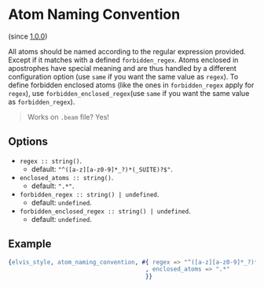 # Atom Naming Convention

(since [1.0.0](https://github.com/inaka/elvis_core/releases/tag/1.0.0))

All atoms should be named according to the regular expression provided.
Except if it matches with a defined `forbidden_regex`.
Atoms enclosed in apostrophes have special meaning and are thus handled
by a different configuration option (use `same` if you want the same value as `regex`).
To define forbidden enclosed atoms (like the ones in `forbidden_regex` apply for `regex`), use `forbidden_enclosed_regex`(use `same` if you want the same value as `forbidden_regex`).

> Works on `.beam` file? Yes!

## Options

- `regex :: string()`.
  - default: `"^([a-z][a-z0-9]*_?)*(_SUITE)?$"`.
- `enclosed_atoms :: string()`.
  - default: `".*"`.
- `forbidden_regex :: string() | undefined`.
  - default: `undefined`.
- `forbidden_enclosed_regex :: string() | undefined`.
  - default: `undefined`.

## Example

```erlang
{elvis_style, atom_naming_convention, #{ regex => "^([a-z][a-z0-9]*_?)*(_SUITE)?$"
                                       , enclosed_atoms => ".*"
                                       }}
```
